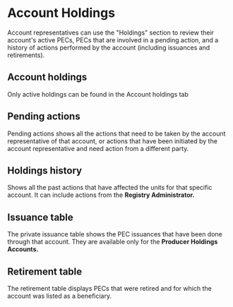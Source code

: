 # Account Holdings

Account representatives can use the "Holdings" section to review their account's active PECs, PECs that are involved in a pending action, and a history of actions performed by the account (including issuances and retirements).

## Account holdings <a href="#account-holdings" id="account-holdings"></a>

Only active holdings can be found in the Account holdings tab

## Pending actions <a href="#pending-actions" id="pending-actions"></a>

Pending actions shows all the actions that need to be taken by the account representative of that account, or actions that have been initiated by the account representative and need action from a different party.

## Holdings history <a href="#holdings-history" id="holdings-history"></a>

Shows all the past actions that have affected the units for that specific account. It can include actions from the **Registry Administrator.**

## Issuance table <a href="#issuance-table" id="issuance-table"></a>

The private issuance table shows the PEC issuances that have been done through that account. They are available only for the **Producer Holdings Accounts.**

## Retirement table <a href="#retirement-table" id="retirement-table"></a>

The retirement table displays PECs that were retired and for which the account was listed as a beneficiary.&#x20;
